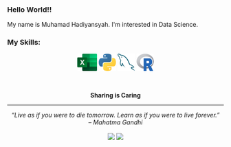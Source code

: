 ### Hello World!!

My name is Muhamad Hadiyansyah. I'm interested in Data Science.

### My Skills:

<p align="center">
	<img title="Spreadsheet" alt="Spreadsheet" src="https://raw.githubusercontent.com/muhamadhadiyansyah/muhamadhadiyansyah/master/assets/Excel.svg" height="40" />
  <img title="Python" alt="Python" src="https://raw.githubusercontent.com/muhamadhadiyansyah/muhamadhadiyansyah/master/assets/python.svg" width="40" height="40" />
	<img title="MySQL" alt="MySQL" src="https://raw.githubusercontent.com/muhamadhadiyansyah/muhamadhadiyansyah/master/assets/mysql.svg" width="40" height="40" />
	<img title="R" alt="R" src="https://raw.githubusercontent.com/muhamadhadiyansyah/muhamadhadiyansyah/master/assets/R.svg" width="40" height="40" />
</p>

</details>    

<br>

<p align="center">
	<strong>Sharing is Caring</strong>
</p>

<hr>
<p align="center">
   <i>“Live as if you were to die tomorrow. Learn as if you were to live forever.”</i>
   <br>
   <i>– Mahatma Gandhi</i>
   <br>
<br>	
<a target="_blank" href="https://www.linkedin.com/in/muhamadhadiyansyah/"><img src="https://img.shields.io/badge/-LinkedIn-0077B5?style=for-the-badge&logo=Linkedin&logoColor=white"></img></a>
<a target="_blank" href="mailto:m.hadiyansyah75@gmail.com"><img src="https://img.shields.io/badge/-Gmail-D14836?style=for-the-badge&logo=Gmail&logoColor=white"></img></a>
<br>
</p>       
